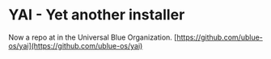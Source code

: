 # YAI - Yet another installer
Now a repo at in the Universal Blue Organization. [https://github.com/ublue-os/yai](https://github.com/ublue-os/yai)
